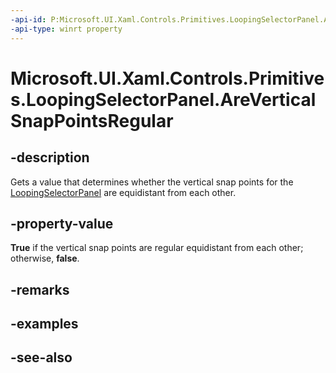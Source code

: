```yaml
---
-api-id: P:Microsoft.UI.Xaml.Controls.Primitives.LoopingSelectorPanel.AreVerticalSnapPointsRegular
-api-type: winrt property
---
```


<!-- Property syntax
public bool AreVerticalSnapPointsRegular { get; }
-->

# Microsoft.UI.Xaml.Controls.Primitives.LoopingSelectorPanel.AreVerticalSnapPointsRegular

## -description
Gets a value that determines whether the vertical snap points for the [LoopingSelectorPanel](loopingselectorpanel.md) are equidistant from each other.

## -property-value
**True** if the vertical snap points are regular equidistant from each other; otherwise, **false**.

## -remarks

## -examples

## -see-also
